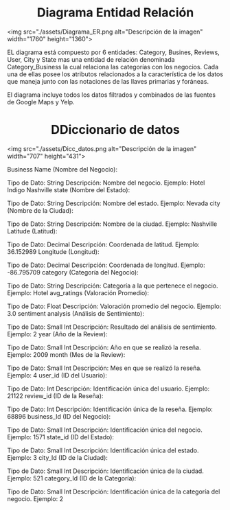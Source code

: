 <H1 align="center">Diagrama Entidad Relación</H1>

<img src="./assets/Diagrama_ER.png alt="Descripción de la imagen" width="1760" height="1360">  

EL diagrama está compuesto por 6 entidades: Category, Busines, Reviews, User, City y State mas una entidad de relación denominada Category_Business la cual relaciona las categorías con los negocios. Cada una de ellas posee los atributos relacionados a la característica de los datos que maneja junto con las notaciones de las llaves primarias y foráneas. 

El diagrama incluye todos los datos filtrados y combinados de las fuentes de Google Maps y Yelp.


<H1 align="center">DDiccionario de datos</H1>

<img src="./assets/Dicc_datos.png alt="Descripción de la imagen" width="707" height="431"> 


Business Name (Nombre del Negocio):

Tipo de Dato: String
Descripción: Nombre del negocio.
Ejemplo: Hotel Indigo Nashville
state (Nombre del Estado):

Tipo de Dato: String
Descripción: Nombre del estado.
Ejemplo: Nevada
city (Nombre de la Ciudad):

Tipo de Dato: String
Descripción: Nombre de la ciudad.
Ejemplo: Nashville
Latitude (Latitud):

Tipo de Dato: Decimal
Descripción: Coordenada de latitud.
Ejemplo: 36.152989
Longitude (Longitud):

Tipo de Dato: Decimal
Descripción: Coordenada de longitud.
Ejemplo: -86.795709
category (Categoría del Negocio):

Tipo de Dato: String
Descripción: Categoría a la que pertenece el negocio.
Ejemplo: Hotel
avg_ratings (Valoración Promedio):

Tipo de Dato: Float
Descripción: Valoración promedio del negocio.
Ejemplo: 3.0
sentiment analysis (Análisis de Sentimiento):

Tipo de Dato: Small Int
Descripción: Resultado del análisis de sentimiento.
Ejemplo: 2
year (Año de la Review):

Tipo de Dato: Small Int
Descripción: Año en que se realizó la reseña.
Ejemplo: 2009
month (Mes de la Review):

Tipo de Dato: Small Int
Descripción: Mes en que se realizó la reseña.
Ejemplo: 4
user_id (ID del Usuario):

Tipo de Dato: Int
Descripción: Identificación única del usuario.
Ejemplo: 21122
review_id (ID de la Reseña):

Tipo de Dato: Int
Descripción: Identificación única de la reseña.
Ejemplo: 68896
business_Id (ID del Negocio):

Tipo de Dato: Small Int
Descripción: Identificación única del negocio.
Ejemplo: 1571
state_id (ID del Estado):

Tipo de Dato: Small Int
Descripción: Identificación única del estado.
Ejemplo: 3
city_Id (ID de la Ciudad):

Tipo de Dato: Small Int
Descripción: Identificación única de la ciudad.
Ejemplo: 521
category_Id (ID de la Categoría):

Tipo de Dato: Small Int
Descripción: Identificación única de la categoría del negocio.
Ejemplo: 2
